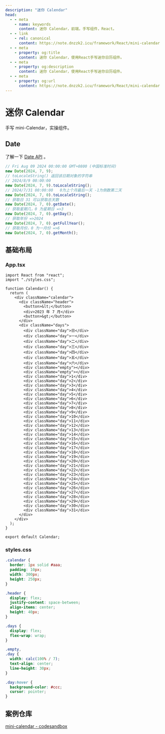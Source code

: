 ```yaml
---
description: "迷你 Calendar"
head:
  - - meta
    - name: keywords
      content: 迷你 Calendar，前端，手写组件，React。
  - - link
    - rel: canonical
      content: https://note.dnzzk2.icu/framework/React/mini-calendar
  - - meta
    - property: og:title
      content: 迷你 Calendar，使用React手写迷你日历组件。
  - - meta
    - property: og:description
      content: 迷你 Calendar，使用React手写迷你日历组件。
  - - meta
    - property: og:url
      content: https://note.dnzzk2.icu/framework/React/mini-calendar
---
```


# 迷你 Calendar

手写 mini-Calendar，实操组件。

## Date

了解一下 [Date API](https://developer.mozilla.org/zh-CN/docs/Web/JavaScript/Reference/Global_Objects/Date/Date) 。

```js
// Fri Aug 09 2024 00:00:00 GMT+0800 (中国标准时间)
new Date(2024, 7, 9);
// toLocaleString() 返回该日期对象的字符串
// 2024/8/9 00:00:00
new Date(2024, 7, 9).toLocaleString();
// 2024/7/31 00:00:00   0为上个月最后一天 -1为倒数第二天
new Date(2024, 7, 0).toLocaleString();
// 获取日 31 可以获取总天数
new Date(2024, 7, 0).getDate();
// 获取星期几，0 为星期日 =>3
new Date(2024, 7, 0).getDay();
// 获取年份 =>2024
new Date(2024, 7, 0).getFullYear();
// 获取月份，0 为一月份 =>6
new Date(2024, 7, 0).getMonth();
```

## 基础布局

### App.tsx

```tsx
import React from "react";
import "./styles.css";

function Calendar() {
  return (
    <div className="calendar">
      <div className="header">
        <button>&lt;</button>
        <div>2023 年 7 月</div>
        <button>&gt;</button>
      </div>
      <div className="days">
        <div className="day">日</div>
        <div className="day">一</div>
        <div className="day">二</div>
        <div className="day">三</div>
        <div className="day">四</div>
        <div className="day">五</div>
        <div className="day">六</div>
        <div className="empty"></div>
        <div className="empty"></div>
        <div className="day">1</div>
        <div className="day">2</div>
        <div className="day">3</div>
        <div className="day">4</div>
        <div className="day">5</div>
        <div className="day">6</div>
        <div className="day">7</div>
        <div className="day">8</div>
        <div className="day">9</div>
        <div className="day">10</div>
        <div className="day">11</div>
        <div className="day">12</div>
        <div className="day">13</div>
        <div className="day">14</div>
        <div className="day">15</div>
        <div className="day">16</div>
        <div className="day">17</div>
        <div className="day">18</div>
        <div className="day">19</div>
        <div className="day">20</div>
        <div className="day">21</div>
        <div className="day">22</div>
        <div className="day">23</div>
        <div className="day">24</div>
        <div className="day">25</div>
        <div className="day">26</div>
        <div className="day">27</div>
        <div className="day">28</div>
        <div className="day">29</div>
        <div className="day">30</div>
        <div className="day">31</div>
      </div>
    </div>
  );
}

export default Calendar;
```

### styles.css

```css
.calendar {
  border: 1px solid #aaa;
  padding: 10px;
  width: 300px;
  height: 250px;
}

.header {
  display: flex;
  justify-content: space-between;
  align-items: center;
  height: 40px;
}

.days {
  display: flex;
  flex-wrap: wrap;
}

.empty,
.day {
  width: calc(100% / 7);
  text-align: center;
  line-height: 30px;
}

.day:hover {
  background-color: #ccc;
  cursor: pointer;
}
```

## 案例仓库

[mini-calendar - codesandbox](https://codesandbox.io/p/sandbox/mini-calendar-5gs8q2?layout=%257B%2522sidebarPanel%2522%253A%2522EXPLORER%2522%252C%2522rootPanelGroup%2522%253A%257B%2522direction%2522%253A%2522horizontal%2522%252C%2522contentType%2522%253A%2522UNKNOWN%2522%252C%2522type%2522%253A%2522PANEL_GROUP%2522%252C%2522id%2522%253A%2522ROOT_LAYOUT%2522%252C%2522panels%2522%253A%255B%257B%2522type%2522%253A%2522PANEL_GROUP%2522%252C%2522contentType%2522%253A%2522UNKNOWN%2522%252C%2522direction%2522%253A%2522vertical%2522%252C%2522id%2522%253A%2522clzmw3blu0006356i15wgfmhg%2522%252C%2522sizes%2522%253A%255B100%255D%252C%2522panels%2522%253A%255B%257B%2522type%2522%253A%2522PANEL_GROUP%2522%252C%2522contentType%2522%253A%2522EDITOR%2522%252C%2522direction%2522%253A%2522horizontal%2522%252C%2522id%2522%253A%2522EDITOR%2522%252C%2522panels%2522%253A%255B%257B%2522type%2522%253A%2522PANEL%2522%252C%2522contentType%2522%253A%2522EDITOR%2522%252C%2522id%2522%253A%2522clzmw3blu0002356ivecd8rz6%2522%257D%255D%257D%252C%257B%2522type%2522%253A%2522PANEL_GROUP%2522%252C%2522contentType%2522%253A%2522SHELLS%2522%252C%2522direction%2522%253A%2522horizontal%2522%252C%2522id%2522%253A%2522SHELLS%2522%252C%2522panels%2522%253A%255B%257B%2522type%2522%253A%2522PANEL%2522%252C%2522contentType%2522%253A%2522SHELLS%2522%252C%2522id%2522%253A%2522clzmw3blu0003356ivzemi34v%2522%257D%255D%257D%255D%257D%252C%257B%2522type%2522%253A%2522PANEL_GROUP%2522%252C%2522contentType%2522%253A%2522DEVTOOLS%2522%252C%2522direction%2522%253A%2522vertical%2522%252C%2522id%2522%253A%2522DEVTOOLS%2522%252C%2522panels%2522%253A%255B%257B%2522type%2522%253A%2522PANEL%2522%252C%2522contentType%2522%253A%2522DEVTOOLS%2522%252C%2522id%2522%253A%2522clzmw3blu0005356ikiq12lql%2522%257D%255D%257D%255D%252C%2522sizes%2522%253A%255B50%252C50%255D%257D%252C%2522tabbedPanels%2522%253A%257B%2522clzmw3blu0002356ivecd8rz6%2522%253A%257B%2522tabs%2522%253A%255B%257B%2522id%2522%253A%2522clzmw3blt0001356isy0eaxpq%2522%252C%2522mode%2522%253A%2522permanent%2522%252C%2522type%2522%253A%2522FILE%2522%252C%2522filepath%2522%253A%2522%252Fsrc%252Findex.tsx%2522%252C%2522state%2522%253A%2522IDLE%2522%257D%252C%257B%2522id%2522%253A%2522cm0y0uiak0002356iryh4emc6%2522%252C%2522mode%2522%253A%2522permanent%2522%252C%2522type%2522%253A%2522FILE%2522%252C%2522initialSelections%2522%253A%255B%257B%2522startLineNumber%2522%253A26%252C%2522startColumn%2522%253A48%252C%2522endLineNumber%2522%253A26%252C%2522endColumn%2522%253A48%257D%255D%252C%2522filepath%2522%253A%2522%252Fsrc%252FApp.tsx%2522%252C%2522state%2522%253A%2522IDLE%2522%257D%255D%252C%2522id%2522%253A%2522clzmw3blu0002356ivecd8rz6%2522%252C%2522activeTabId%2522%253A%2522cm0y0uiak0002356iryh4emc6%2522%257D%252C%2522clzmw3blu0005356ikiq12lql%2522%253A%257B%2522id%2522%253A%2522clzmw3blu0005356ikiq12lql%2522%252C%2522activeTabId%2522%253A%2522cm122pez6003y356iq8qjcgde%2522%252C%2522tabs%2522%253A%255B%257B%2522id%2522%253A%2522clzmw3blu0004356ivnsmoe8e%2522%252C%2522mode%2522%253A%2522permanent%2522%252C%2522type%2522%253A%2522UNASSIGNED_PORT%2522%252C%2522port%2522%253A0%257D%252C%257B%2522type%2522%253A%2522UNASSIGNED_PORT%2522%252C%2522port%2522%253A0%252C%2522id%2522%253A%2522clzmw3x8z001q356iek5uyas3%2522%252C%2522mode%2522%253A%2522permanent%2522%257D%252C%257B%2522type%2522%253A%2522UNASSIGNED_PORT%2522%252C%2522port%2522%253A0%252C%2522id%2522%253A%2522cm122pez6003y356iq8qjcgde%2522%252C%2522mode%2522%253A%2522permanent%2522%257D%255D%257D%252C%2522clzmw3blu0003356ivzemi34v%2522%253A%257B%2522tabs%2522%253A%255B%255D%252C%2522id%2522%253A%2522clzmw3blu0003356ivzemi34v%2522%257D%257D%252C%2522showDevtools%2522%253Atrue%252C%2522showShells%2522%253Atrue%252C%2522showSidebar%2522%253Atrue%252C%2522sidebarPanelSize%2522%253A15%257D)
